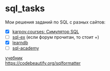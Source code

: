 # sql_tasks

Мои решения заданий по SQL с разных сайтов:  
- [x] [karpov.courses: Симулятор SQL](https://lab.karpov.courses/learning/152/)  
- [ ] [sql-ex](https://www.sql-ex.ru) (если форум прочитан, то стоит +)  
- [x] [learndb](https://learndb.ru/courses)  
- [ ] [sql-academy](https://sql-academy.org)  

[учебник](http://www.sql-tutorial.ru/ru/book_appendix_2_task_list.html)  
https://codebeautify.org/sqlformatter



